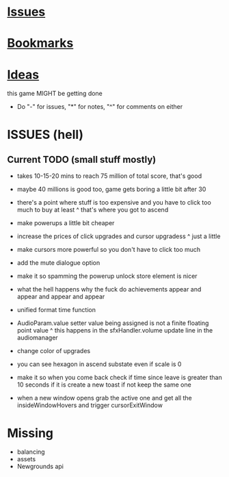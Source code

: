 # [Issues](#issues)
# [Bookmarks](#bookmarks)
# [Ideas](#ideas)

this game MIGHT be getting done

* Do "-" for issues, "*" for notes, "^" for comments on either

# ISSUES (hell)
## Current TODO (small stuff mostly)

<!-- ascension -->
- takes 10-15-20 mins to reach 75 million of total score, that's good
- maybe 40 millions is good too, game gets boring a little bit after 30
- there's a point where stuff is too expensive and you have to click too much to buy at least
^ that's where you got to ascend

- make powerups a little bit cheaper
- increase the prices of click upgrades and cursor upgradess
^ just a little
- make cursors more powerful so you don't have to click too much
- add the mute dialogue option 
- make it so spamming the powerup unlock store element is nicer
- what the hell happens why the fuck do achievements appear and appear and appear and appear
- unified format time function

- AudioParam.value setter value being assigned is not a finite floating point value
^ this happens in the sfxHandler.volume update line in the audiomanager

- change color of upgrades
- you can see hexagon in ascend substate even if scale is 0
- make it so when you come back check if time since leave is greater than 10 seconds if it is create a new toast if not keep the same one

- when a new window opens grab the active one and get all the insideWindowHovers and trigger cursorExitWindow

# Missing
- balancing
- assets
- Newgrounds api
